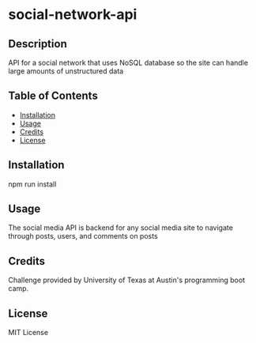 # social-network-api

## Description
API for a social network that uses NoSQL database so the site can handle large amounts of unstructured data

## Table of Contents

- [Installation](#installation)
- [Usage](#usage)
- [Credits](#credits)
- [License](#license)

## Installation

npm run install

## Usage

The social media API is backend for any social media site to navigate through posts, users, and comments on posts

## Credits

Challenge provided by University of Texas at Austin's programming boot camp.

## License

MIT License